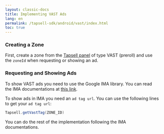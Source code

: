```yaml
---
layout: classic-docs
title: Implementing VAST Ads
lang: en
permalink: /tapsell-sdk/android/vast/index.html
toc: true
---
```

### Creating a Zone
First, create a zone from the [Tapsell panel](https://dashboard.tapsell.ir/) of type VAST (preroll) and use the `zoneId` when requesting or showing an ad.

### Requesting and Showing Ads
To show VAST ads you need to use the Google IMA library.
You can read the IMA documentations at [this link](https://developers.google.com/interactive-media-ads/docs/sdks/android).  

To show ads in IMA you need an `ad tag url`. You can use the following lines to get your `ad tag url`:

```java
Tapsell.getVastTag(ZONE_ID)
```
You can do the rest of the implementation following the IMA documentations.